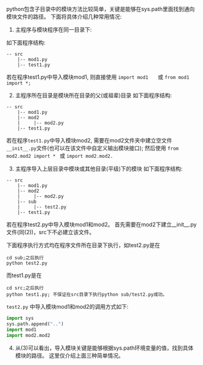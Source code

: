 python包含子目录中的模块方法比较简单，关键是能够在sys.path里面找到通向模块文件的路径。
下面将具体介绍几种常用情况:
1. 主程序与模块程序在同一目录下:

如下面程序结构:
```
-- src
    |-- mod1.py
    |-- test1.py
 ```
若在程序test1.py中导入模块mod1, 则直接使用
`import mod1   `
或
`from mod1 import *;`

2. 主程序所在目录是模块所在目录的父(或祖辈)目录
如下面程序结构:
```
-- src
    |-- mod1.py
    |-- mod2
    |     |-- mod2.py
    |-- test1.py
```    
若在程序`test1.py`中导入模块mod2, 需要在mod2文件夹中建立空文件`__init__.py`文件(也可以在该文件中自定义输出模块接口); 
然后使用 
`from mod2.mod2 import * `
或
`import mod2.mod2.`

3. 主程序导入上层目录中模块或其他目录(平级)下的模块
如下面程序结构:
```
-- src
    |-- mod1.py
    |-- mod2
    |     |-- mod2.py
    |-- sub
    |     |-- test2.py
    |-- test1.py
```
若在程序test2.py中导入模块mod1和mod2。
首先需要在mod2下建立__init__.py文件(同(2))，src下不必建立该文件。

下面程序执行方式均在程序文件所在目录下执行，如test2.py是在
```shell
cd sub;之后执行
python test2.py
```
而test1.py是在
```shell
cd src;之后执行
python test1.py; 不保证在src目录下执行python sub/test2.py成功。
```

`test2.py` 中导入模块mod1和mod2的调用方式如下:
```python
import sys
sys.path.append("..")
import mod1
import mod2.mod2
```
4. 从(3)可以看出，导入模块关键是能够根据sys.path环境变量的值，找到具体模块的路径。
这里仅介绍上面三种简单情况。